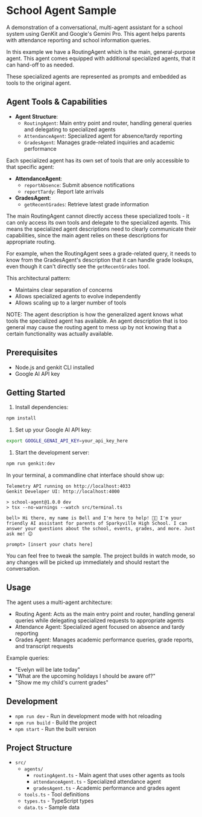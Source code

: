 # School Agent Sample

A demonstration of a conversational, multi-agent assistant for a school system using GenKit and Google's Gemini Pro. This agent helps parents with attendance reporting and school information queries.

In this example we have a RoutingAgent which is the main, general-purpose agent.
This agent comes equipped with additional specialized agents, that it can hand-off to as needed.

These specialized agents are represented as prompts and embedded as tools to the original agent.

## Agent Tools & Capabilities

- **Agent Structure**:
  - `RoutingAgent`: Main entry point and router, handling general queries and delegating to specialized agents
  - `AttendanceAgent`: Specialized agent for absence/tardy reporting
  - `GradesAgent`: Manages grade-related inquiries and academic performance

Each specialized agent has its own set of tools that are only accessible to that specific agent:

- **AttendanceAgent**:
  - `reportAbsence`: Submit absence notifications
  - `reportTardy`: Report late arrivals
- **GradesAgent**:
  - `getRecentGrades`: Retrieve latest grade information

The main RoutingAgent cannot directly access these specialized tools - it can only access its own tools and delegate to the specialized agents. This means the specialized agent descriptions need to clearly communicate their capabilities, since the main agent relies on these descriptions for appropriate routing.

For example, when the RoutingAgent sees a grade-related query, it needs to know from the GradesAgent's description that it can handle grade lookups, even though it can't directly see the `getRecentGrades` tool.

This architectural pattern:

- Maintains clear separation of concerns
- Allows specialized agents to evolve independently
- Allows scaling up to a larger number of tools

NOTE: The agent description is how the generalized agent knows what tools the specialized agent has available. An agent description that is too general may cause the routing agent to mess up by not knowing that a certain functionality was actually available.

## Prerequisites

- Node.js and genkit CLI installed
- Google AI API key

## Getting Started

1. Install dependencies:

```bash
npm install
```

1. Set up your Google AI API key:

```bash
export GOOGLE_GENAI_API_KEY=your_api_key_here
```

1. Start the development server:

```bash
npm run genkit:dev
```

In your terminal, a commandline chat interface should show up:

```terminal
Telemetry API running on http://localhost:4033
Genkit Developer UI: http://localhost:4000

> school-agent@1.0.0 dev
> tsx --no-warnings --watch src/terminal.ts

bell> Hi there, my name is Bell and I'm here to help! 👋🎉 I'm your friendly AI assistant for parents of Sparkyville High School. I can answer your questions about the school, events, grades, and more. Just ask me! 😊

prompt> [insert your chats here]
```

You can feel free to tweak the sample. The project builds in watch mode, so any changes will be picked up immediately and should restart the conversation.

## Usage

The agent uses a multi-agent architecture:

- Routing Agent: Acts as the main entry point and router, handling general queries while delegating specialized requests to appropriate agents
- Attendance Agent: Specialized agent focused on absence and tardy reporting
- Grades Agent: Manages academic performance queries, grade reports, and transcript requests

Example queries:

- "Evelyn will be late today"
- "What are the upcoming holidays I should be aware of?"
- "Show me my child's current grades"

## Development

- `npm run dev` - Run in development mode with hot reloading
- `npm run build` - Build the project
- `npm start` - Run the built version

## Project Structure

- `src/`
  - `agents/`
    - `routingAgent.ts` - Main agent that uses other agents as tools
    - `attendanceAgent.ts` - Specialized attendance agent
    - `gradesAgent.ts` - Academic performance and grades agent
  - `tools.ts` - Tool definitions
  - `types.ts` - TypeScript types
  - `data.ts` - Sample data

